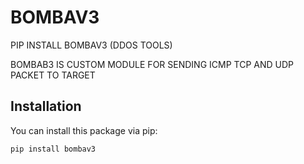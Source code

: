 # BOMBAV3
PIP INSTALL BOMBAV3 (DDOS TOOLS)

BOMBAB3 IS CUSTOM MODULE FOR SENDING ICMP TCP AND UDP PACKET TO TARGET

## Installation

You can install this package via pip:

```bash
pip install bombav3
